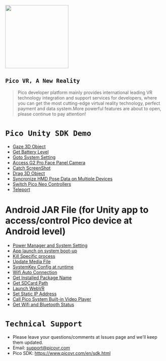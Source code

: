 <a href="https://www.picovr.com"> <img src="https://github.com/PicoSupport/PicoSupport/blob/master/Assets/Pico.jpg" width="200"/> </a>

## `Pico VR, A New Reality`

>Pico developer platform mainly provides international leading VR technology integration and support services for developers, where you can get the most cutting-edge virtual reality technology, perfect payment and data system.More powerful features are about to open, please continue to pay attention!


# `Pico Unity SDK Demo`


* [Gaze 3D Object][01]
* [Get Battery Level][02]
* [Goto System Setting][03]
* [Access G2 Pro Face Panel Camera][04]
* [Catch ScreenShot][05]
* [Drag 3D Object][06]
* [Syncronize HMD Pose Data on Multiple Devices][07]
* [Switch Pico Neo Controllers][08]
* [Teleport][09]


[01]: https://github.com/PicoSupport/Unity_Demo_Gaze3dObjectDemo2.7.6
[02]: https://github.com/PicoSupport/Unity_Demo_GetBattertyLevel
[03]: https://github.com/PicoSupport/Unity_Demo_EnterSetting
[04]: https://github.com/PicoSupport/Unity_Demo_GetPhoneCameraImageDemo
[05]: https://github.com/PicoSupport/Unity_Demo_ScreenShot
[06]: https://github.com/PicoSupport/Unity_Demo_Drag3DObject
[07]: https://github.com/PicoSupport/SyncronizeHMDPoseDataonMultipleDevices
[08]: https://github.com/PicoSupport/SwitchPicoNeoControllers
[09]: https://github.com/PicoSupport/Unity_Demo_teleport

# Android JAR File (for Unity app to access/control Pico device at Android level) 

* [Power Manager and System Setting](https://github.com/PicoSupport/PicoVRPowerManager)
* [App launch on system boot-up](https://github.com/PicoSupport/BootComplete)
* [Kill Specific process](https://github.com/PicoSupport/KillApplication)
* [Update Media File](https://github.com/PicoSupport/UpdateAnyFile)
* [SystemKey Config at runtime](https://github.com/PicoSupport/PicoKeyConfig)
* [Wifi Auto Connection](https://github.com/PicoSupport/PicoVRWifimanager)
* [Get Installed Package Name](https://github.com/PicoSupport/PackageManager)
* [Get SDCard Path](https://github.com/PicoSupport/SDCardManager)
* [Launch WebVR](https://github.com/PicoSupport/LauncherWebVR)
* [Set Static IP Address](https://github.com/PicoSupport/PicoIPAddress)
* [Call Pico System Built-in Video Player](https://github.com/PicoSupport/PicoPlayManager)
* [Get Wifi and Bluetooth Status](https://github.com/PicoSupport/WifiAndBluetooth)


# `Technical Support`

- Please leave your questions/comments at Issues page and we'll keep them updated.
- Email:  support@picovr.com
- Pico SDK: https://www.picovr.com/en/sdk.html

